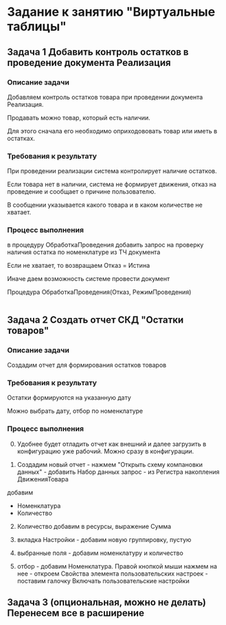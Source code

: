 # Задание к занятию "Виртуальные таблицы"

## Задача 1 Добавить контроль остатков в проведение документа Реализация

### Описание задачи

Добавляем контроль остатков товара при проведении документа Реализация.

Продавать можно товар, который есть наличии.

Для этого сначала его необходимо оприходововать товар или иметь в остатках.

### Требования к результату

При проведении реализации система контролирует наличие остатков.

Если товара нет в наличии, система не формирует движения, отказ на проведение и сообщает о причине пользователю.

В сообщении указывается какого товара и в каком количестве не хватает.

### Процесс выполнения

в процедуру ОбработкаПроведения добавить запрос на проверку наличия остатка по номенклатуре из ТЧ документа

Если не хватает, то возвращаем Отказ = Истина

Иначе даем возможность системе провести документ

Процедура ОбработкаПроведения(Отказ, РежимПроведения)
   
```РегистрыНакопления.ДвижениеТоваров.Остатки()
```
## Задача 2 Создать отчет СКД "Остатки товаров"

### Описание задачи

Создадим отчет для формирования остатков товаров

### Требования к результату

Остатки формируются на указанную дату

Можно выбрать дату, отбор по номенклатуре

### Процесс выполнения

0. Удобнее будет отладить отчет как внешний и далее загрузить в конфигурацию уже рабочий. Можно сразу в конфигурации.

1. Создадим новый отчет - нажмем "Открыть схему компановки данных" - добавить Набор данных запрос - из Регистра накопления ДвиженияТовара 

добавим 
- Номенклатура
- Количество

2. Количество добавим в ресурсы, выражение Сумма

3. вкладка Настройки - добавим новую группировку, пустую

4. выбранные поля - добавим номенклатуру и количество

5. отбор - добавим Номенклатура. Правой кнопкой мыши нажмем на нее - откроем Свойства элемента пользовательских настроек - поставим галочку Включать пользовательские настройки

## Задача 3 (опциональная, можно не делать) Перенесем все в расширение
